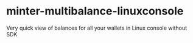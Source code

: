 # minter-multibalance-linuxconsole
Very quick view of balances for all your wallets in Linux console without SDK
